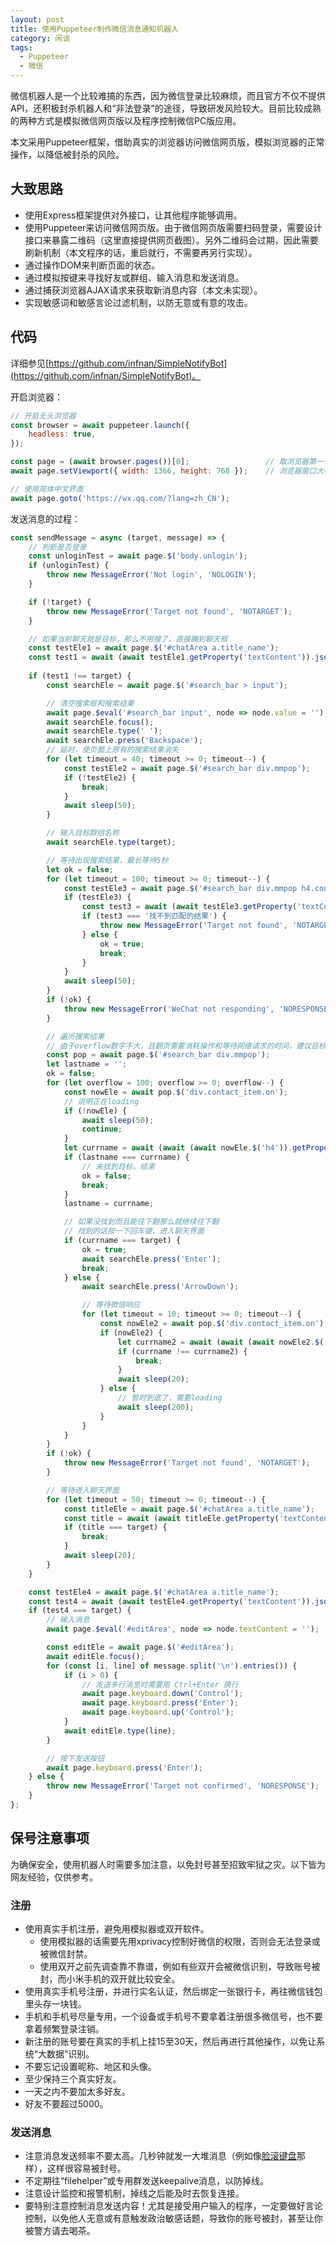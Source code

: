 ```yaml
---
layout: post
title: 使用Puppeteer制作微信消息通知机器人
category: 闲谈
tags:
  - Puppeteer
  - 微信
---
```

微信机器人是一个比较难搞的东西，因为微信登录比较麻烦，而且官方不仅不提供API，还积极封杀机器人和“非法登录”的途径，导致研发风险较大。目前比较成熟的两种方式是模拟微信网页版以及程序控制微信PC版应用。

本文采用Puppeteer框架，借助真实的浏览器访问微信网页版，模拟浏览器的正常操作，以降低被封杀的风险。
<!-- more -->

## 大致思路
* 使用Express框架提供对外接口，让其他程序能够调用。
* 使用Puppeteer来访问微信网页版。由于微信网页版需要扫码登录，需要设计接口来暴露二维码（这里直接提供网页截图）。另外二维码会过期，因此需要刷新机制（本文程序的话，重启就行，不需要再另行实现）。
* 通过操作DOM来判断页面的状态。
* 通过模拟按键来寻找好友或群组、输入消息和发送消息。
* 通过捕获浏览器AJAX请求来获取新消息内容（本文未实现）。
* 实现敏感词和敏感言论过滤机制，以防无意或有意的攻击。

## 代码
详细参见[https://github.com/infnan/SimpleNotifyBot](https://github.com/infnan/SimpleNotifyBot)。

开启浏览器：
```js
// 开启无头浏览器
const browser = await puppeteer.launch({
    headless: true,
});

const page = (await browser.pages())[0];                 // 取浏览器第一个Tab页
await page.setViewport({ width: 1366, height: 768 });    // 浏览器窗口大小

// 使用简体中文界面
await page.goto('https://wx.qq.com/?lang=zh_CN');
```

发送消息的过程：

```js
const sendMessage = async (target, message) => {
    // 判断是否登录
    const unloginTest = await page.$('body.unlogin');
    if (unloginTest) {
        throw new MessageError('Not login', 'NOLOGIN');
    }

    if (!target) {
        throw new MessageError('Target not found', 'NOTARGET');
    }

    // 如果当前聊天就是目标，那么不用搜了，直接蹦到聊天框
    const testEle1 = await page.$('#chatArea a.title_name');
    const test1 = await (await testEle1.getProperty('textContent')).jsonValue();
    
    if (test1 !== target) {
        const searchEle = await page.$('#search_bar > input');

        // 清空搜索框和搜索结果
        await page.$eval('#search_bar input', node => node.value = '');
        await searchEle.focus();
        await searchEle.type(' ');
        await searchEle.press('Backspace');
        // 延时，使页面上原有的搜索结果消失
        for (let timeout = 40; timeout >= 0; timeout--) {
            const testEle2 = await page.$('#search_bar div.mmpop');
            if (!testEle2) {
                break;
            }
            await sleep(50);
        }

        // 输入目标群组名称
        await searchEle.type(target);

        // 等待出现搜索结果，最长等待5秒
        let ok = false;
        for (let timeout = 100; timeout >= 0; timeout--) {
            const testEle3 = await page.$('#search_bar div.mmpop h4.contact_title');
            if (testEle3) {
                const test3 = await (await testEle3.getProperty('textContent')).jsonValue();
                if (test3 === '找不到匹配的结果') {
                    throw new MessageError('Target not found', 'NOTARGET');
                } else {
                    ok = true;
                    break;
                }
            }
            await sleep(50);
        }
        if (!ok) {
            throw new MessageError('WeChat not responding', 'NORESPONSE');
        }

        // 遍历搜索结果
        // 由于overflow数字不大，且翻页需要消耗操作和等待网络请求的时间，建议目标名称独一无二，免得不好找。
        const pop = await page.$('#search_bar div.mmpop');
        let lastname = '';
        ok = false;
        for (let overflow = 100; overflow >= 0; overflow--) {
            const nowEle = await pop.$('div.contact_item.on');
            // 说明正在loading
            if (!nowEle) {
                await sleep(50);
                continue;
            }
            let currname = await (await (await nowEle.$('h4')).getProperty('textContent')).jsonValue();
            if (lastname === currname) {
                // 未找到目标，结束
                ok = false;
                break;
            }
            lastname = currname;

            // 如果没找到而且能往下翻那么就继续往下翻
            // 找到的话按一下回车键，进入聊天界面
            if (currname === target) {
                ok = true;
                await searchEle.press('Enter');
                break;
            } else {
                await searchEle.press('ArrowDown');

                // 等待微信响应
                for (let timeout = 10; timeout >= 0; timeout--) {
                    const nowEle2 = await pop.$('div.contact_item.on');
                    if (nowEle2) {
                        let currname2 = await (await (await nowEle2.$('h4')).getProperty('textContent')).jsonValue();
                        if (currname !== currname2) {
                            break;
                        }
                        await sleep(20);
                    } else {
                        // 暂时到底了，需要loading
                        await sleep(200);
                    }
                }
            }
        }
        if (!ok) {
            throw new MessageError('Target not found', 'NOTARGET');
        }

        // 等待进入聊天界面
        for (let timeout = 50; timeout >= 0; timeout--) {
            const titleEle = await page.$('#chatArea a.title_name');
            const title = await (await titleEle.getProperty('textContent')).jsonValue();
            if (title === target) {
                break;
            }
            await sleep(20);
        }
    }

    const testEle4 = await page.$('#chatArea a.title_name');
    const test4 = await (await testEle4.getProperty('textContent')).jsonValue();
    if (test4 === target) {
        // 输入消息
        await page.$eval('#editArea', node => node.textContent = '');

        const editEle = await page.$('#editArea');
        await editEle.focus();
        for (const [i, line] of message.split('\n').entries()) {
            if (i > 0) {
                // 发送多行消息时需要用 Ctrl+Enter 换行
                await page.keyboard.down('Control');
                await page.keyboard.press('Enter');
                await page.keyboard.up('Control');
            }
            await editEle.type(line);
        }

        // 按下发送按钮
        await page.keyboard.press('Enter');
    } else {
        throw new MessageError('Target not confirmed', 'NORESPONSE');
    }
};
```

## 保号注意事项
为确保安全，使用机器人时需要多加注意，以免封号甚至招致牢狱之灾。以下皆为网友经验，仅供参考。

### 注册
* 使用真实手机注册，避免用模拟器或双开软件。
  - 使用模拟器的话需要先用xprivacy控制好微信的权限，否则会无法登录或被微信封禁。
  - 使用双开之前先调查靠不靠谱，例如有些双开会被微信识别，导致账号被封，而小米手机的双开就比较安全。
* 使用真实手机号注册，并进行实名认证，然后绑定一张银行卡，再往微信钱包里头存一块钱。
* 手机和手机号尽量专用，一个设备或手机号不要拿着注册很多微信号，也不要拿着频繁登录注销。
* 新注册的账号要在真实的手机上挂15至30天，然后再进行其他操作，以免让系统“大数据”识别。
* 不要忘记设置昵称、地区和头像。
* 至少保持三个真实好友。
* 一天之内不要加太多好友。
* 好友不要超过5000。

### 发送消息
* 注意消息发送频率不要太高。几秒钟就发一大堆消息（例如像[脸滚键盘](https://www.bilibili.com/video/av394281/)那样），这样很容易被封号。
* 不定期往“filehelper”或专用群发送keepalive消息，以防掉线。
* 注意设计监控和报警机制，掉线之后能及时去恢复连接。
* 要特别注意控制消息发送内容！尤其是接受用户输入的程序，一定要做好言论控制，以免他人无意或有意触发政治敏感话题，导致你的账号被封，甚至让你被警方请去喝茶。
